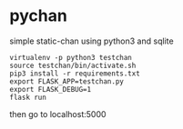 # pychan
simple static-chan using python3 and sqlite

```
virtualenv -p python3 testchan
source testchan/bin/activate.sh
pip3 install -r requirements.txt
export FLASK_APP=testchan.py
export FLASK_DEBUG=1
flask run
```

then go to localhost:5000
